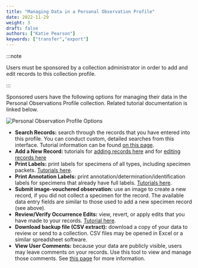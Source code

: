 ```yaml
---
title: "Managing Data in a Personal Observation Profile"
date: 2022-11-29
weight: 3
draft: false
authors: ["Katie Pearson"]
keywords: ["transfer","export"]
---
```

:::note

Users must be sponsored by a collection administrator in order to add and edit records to this collection profile.

:::

Sponsored users have the following options for managing their data in the Personal Observations Profile collection. Related tutorial documentation is linked below.

![Personal Observation Profile Options](/img/persobsoptions.JPG)

* **Search Records:** search through the records that you have entered into this profile. You can conduct custom, detailed searches from this interface. Tutorial information can be found [on this page](https://biokic.github.io/symbiota-docs/editor/edit/).
* **Add a New Record:** tutorials for [adding records here](https://biokic.github.io/symbiota-docs/editor/add/full/) and for [editing records here](https://biokic.github.io/symbiota-docs/editor/edit/)
* **Print Labels:** print labels for specimens of all types, including specimen packets. [Tutorials here](https://biokic.github.io/symbiota-docs/editor/label/).
* **Print Annotation Labels:** print annotation/determination/identification labels for specimens that already have full labels. [Tutorials here](https://biokic.github.io/symbiota-docs/editor/label/annotation/).
* **Submit image-vouchered observation:** use an image to create a new record, if you did not collect a specimen for the record. The available data entry fields are similar to those used to add a new specimen record (see above).
* **Review/Verify Occurrence Edits:** view, revert, or apply edits that you have made to your records. [Tutorial here](https://biokic.github.io/symbiota-docs/coll_manager/review/).
* **Download backup file (CSV extract):** download a copy of your data to review or send to a collection. CSV files may be opened in Excel or a similar spreadsheet software.
* **View User Comments:** because your data are publicly visible, users may leave comments on your records. Use this tool to view and manage those comments. See [this page](https://biokic.github.io/symbiota-docs/coll_manager/comment/) for more information.

